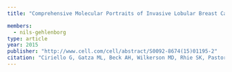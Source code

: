 ```yaml
---
title: "Comprehensive Molecular Portraits of Invasive Lobular Breast Cancer"

members:
  - nils-gehlenborg
type: article
year: 2015
publisher: "http://www.cell.com/cell/abstract/S0092-8674(15)01195-2"
citation: "Ciriello G, Gatza ML, Beck AH, Wilkerson MD, Rhie SK, Pastore A, Zhang H, McLellan M, Yau C, Kandoth C, Bowlby R, Shen H, Hayat S, Fieldhouse R, Lester SC, Tse GM, Factor RE, Collins LC, Allison KH, Chen YY, Jensen K, Johnson NB, Oesterreich S, Mills GB, Cherniack AD, Robertson G, Benz C, Sander C, Laird PW, Hoadley KA, King TA; TCGA Research Network, incl. Nils Gehlenborg Perou CM, “Comprehensive Molecular Portraits of Invasive Lobular Breast Cancer”. *Cell* **163**:506-519 (2015)."
---
```

